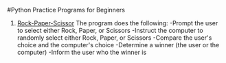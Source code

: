 #Python Practice Programs for Beginners

1. <a href="https://github.com/raamcoumar/Python-Practice-for-beginners/blob/master/Rock-Paper-Scissors.py">Rock-Paper-Scissor</a>
  The program does the following:
  -Prompt the user to select either Rock, Paper, or Scissors
  -Instruct the computer to randomly select either Rock, Paper, or Scissors
  -Compare the user's choice and the computer's choice
  -Determine a winner (the user or the computer)
  -Inform the user who the winner is

